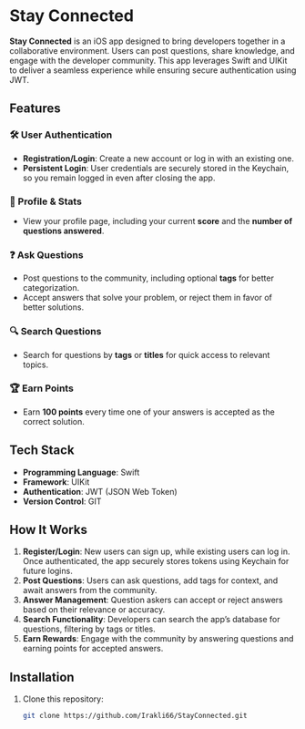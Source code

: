 # Stay Connected  

**Stay Connected** is an iOS app designed to bring developers together in a collaborative environment. Users can post questions, share knowledge, and engage with the developer community. This app leverages Swift and UIKit to deliver a seamless experience while ensuring secure authentication using JWT.  

## Features  

### 🛠 User Authentication  
- **Registration/Login**: Create a new account or log in with an existing one.  
- **Persistent Login**: User credentials are securely stored in the Keychain, so you remain logged in even after closing the app.  

### 👤 Profile & Stats  
- View your profile page, including your current **score** and the **number of questions answered**.  

### ❓ Ask Questions  
- Post questions to the community, including optional **tags** for better categorization.  
- Accept answers that solve your problem, or reject them in favor of better solutions.  

### 🔍 Search Questions  
- Search for questions by **tags** or **titles** for quick access to relevant topics.  

### 🏆 Earn Points  
- Earn **100 points** every time one of your answers is accepted as the correct solution.  

## Tech Stack  

- **Programming Language**: Swift  
- **Framework**: UIKit  
- **Authentication**: JWT (JSON Web Token)  
- **Version Control**: GIT  

## How It Works  

1. **Register/Login**: New users can sign up, while existing users can log in. Once authenticated, the app securely stores tokens using Keychain for future logins.  
2. **Post Questions**: Users can ask questions, add tags for context, and await answers from the community.  
3. **Answer Management**: Question askers can accept or reject answers based on their relevance or accuracy.  
4. **Search Functionality**: Developers can search the app’s database for questions, filtering by tags or titles.  
5. **Earn Rewards**: Engage with the community by answering questions and earning points for accepted answers.  

## Installation  

1. Clone this repository:  
   ```bash  
   git clone https://github.com/Irakli66/StayConnected.git
